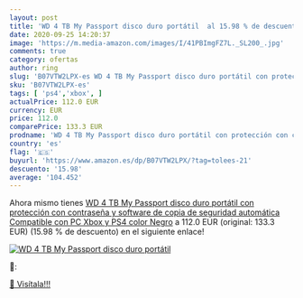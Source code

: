 ```yaml
---
layout: post
title: 'WD 4 TB My Passport disco duro portátil  al 15.98 % de descuento'
date: 2020-09-25 14:20:37
image: 'https://m.media-amazon.com/images/I/41PBImgFZ7L._SL200_.jpg'
comments: true
category: ofertas
author: ring
slug: 'B07VTW2LPX-es WD 4 TB My Passport disco duro portátil con protección con...'
sku: 'B07VTW2LPX-es'
tags: [ 'ps4','xbox', ]
actualPrice: 112.0 EUR
currency: EUR
price: 112.0
comparePrice: 133.3 EUR
prodname: 'WD 4 TB My Passport disco duro portátil con protección con contraseña y software de copia de seguridad automática  Compatible con PC  Xbox y PS4  color Negro'
country: 'es'
flag: '🇪🇸'
buyurl: 'https://www.amazon.es/dp/B07VTW2LPX/?tag=tolees-21'
descuento: '15.98'
average: '104.452'
---
```


Ahora mismo tienes [WD 4 TB My Passport disco duro portátil con protección con contraseña y software de copia de seguridad automática  Compatible con PC  Xbox y PS4  color Negro](https://www.amazon.es/dp/B07VTW2LPX/?tag=tolees-21) a 112.0 EUR (original: 133.3 EUR) (15.98 %  de descuento) en el siguiente enlace!

[![WD 4 TB My Passport disco duro portátil ](https://m.media-amazon.com/images/I/41PBImgFZ7L._SL200_.jpg)](https://www.amazon.es/dp/B07VTW2LPX/?tag=tolees-21)

🔎:


[🛒 Visítala!!!](https://www.amazon.es/dp/B07VTW2LPX/?tag=tolees-21)

